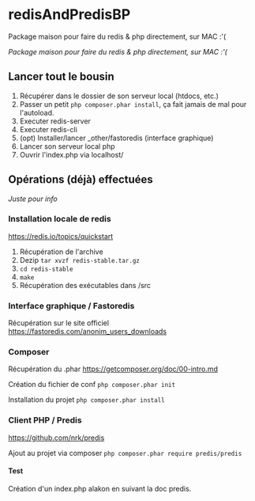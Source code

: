 # redisAndPredisBP
Package maison pour faire du redis &amp; php directement, sur MAC :'(


_Package maison pour faire du redis & php directement, sur MAC :'(_
## Lancer tout le bousin
1. Récupérer dans le dossier de son serveur local (htdocs, etc.)
2. Passer un petit `php composer.phar install`, ça fait jamais de mal pour l'autoload.
3. Executer redis-server
4. Executer redis-cli
5. (opt) Installer/lancer _other/fastoredis (interface graphique)
6. Lancer son serveur local php
7. Ouvrir l'index.php via localhost/

## Opérations (déjà) effectuées
_Juste pour info_

### Installation locale de redis
https://redis.io/topics/quickstart

1. Récupération de l'archive
2. Dezip `tar xvzf redis-stable.tar.gz`
3. `cd redis-stable`
4. `make`
5. Récupération des exécutables dans /src

### Interface graphique / Fastoredis
Récupération sur le site officiel
https://fastoredis.com/anonim_users_downloads

### Composer
Récupération du .phar
https://getcomposer.org/doc/00-intro.md

Création du fichier de conf
`php composer.phar init`

Installation du projet
`php composer.phar install`

### Client PHP / Predis
https://github.com/nrk/predis

Ajout au projet via composer
`php composer.phar require predis/predis`


#### Test
Création d'un index.php alakon en suivant la doc predis.
